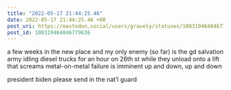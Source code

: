```yaml
---
title: "2022-05-17 21:44:25.46"
date: 2022-05-17 21:44:25.46 +00
post_uri: https://mastodon.social/users/gravely/statuses/108319464846779636
post_id: 108319464846779636
---
```

a few weeks in the new place and my only enemy (so far) is the gd salvation army idling diesel trucks for an hour on 26th st while they unload onto a lift that screams metal-on-metal failure is imminent up and down, up and down

president biden please send in the nat’l guard


